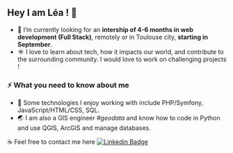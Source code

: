## Hey I am Léa ! 👋

- 🔭 I’m currently looking for an <b>intership of 4-6 months in web development (Full Stack)</b>, remotely or in Toulouse city, <b>starting in September</b>.
- :sunny: I love to learn about tech, how it impacts our world, and contribute to the surrounding community. I would love to work on challenging projects !


### ⚡ What you need to know about me
- :art: Some technologies I enjoy working with include PHP/Symfony, JavaScript/HTML/CSS, SQL.
- :earth_asia: I am also a GIS engineer *#geodata* and know how to code in Python and use QGIS, ArcGIS and manage databases.

:coffee: Feel free to contact me here [![Linkedin Badge](https://img.shields.io/badge/-LéaMahler-blue?style=flat-square&logo=Linkedin&logoColor=white&link=https://www.https://www.linkedin.com/in/l%C3%A9a-mahler/)](https://www.linkedin.com/in/l%C3%A9a-mahler/)


